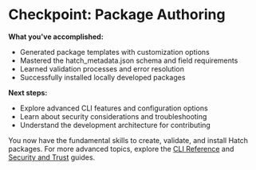 # Checkpoint: Package Authoring

**What you've accomplished:**

- Generated package templates with customization options
- Mastered the hatch_metadata.json schema and field requirements
- Learned validation processes and error resolution
- Successfully installed locally developed packages

**Next steps:**

- Explore advanced CLI features and configuration options
- Learn about security considerations and troubleshooting
- Understand the development architecture for contributing

You now have the fundamental skills to create, validate, and install Hatch packages. For more advanced topics, explore the [CLI Reference](../../CLIReference.md) and [Security and Trust](../../SecurityAndTrust.md) guides.
